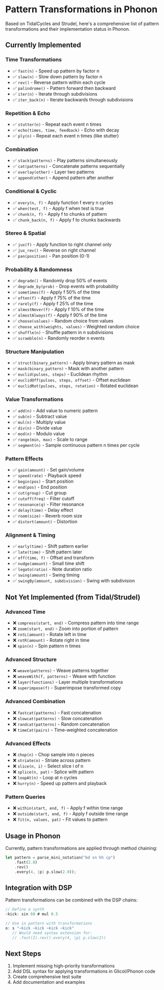 # Pattern Transformations in Phonon

Based on TidalCycles and Strudel, here's a comprehensive list of pattern transformations and their implementation status in Phonon.

## Currently Implemented

### Time Transformations
- ✅ `fast(n)` - Speed up pattern by factor n
- ✅ `slow(n)` - Slow down pattern by factor n
- ✅ `rev()` - Reverse pattern within each cycle
- ✅ `palindrome()` - Pattern forward then backward
- ✅ `iter(n)` - Iterate through subdivisions
- ✅ `iter_back(n)` - Iterate backwards through subdivisions

### Repetition & Echo
- ✅ `stutter(n)` - Repeat each event n times
- ✅ `echo(times, time, feedback)` - Echo with decay
- ✅ `ply(n)` - Repeat each event n times (like stutter)

### Combination
- ✅ `stack(patterns)` - Play patterns simultaneously  
- ✅ `cat(patterns)` - Concatenate patterns sequentially
- ✅ `overlay(other)` - Layer two patterns
- ✅ `append(other)` - Append pattern after another

### Conditional & Cyclic
- ✅ `every(n, f)` - Apply function f every n cycles
- ✅ `when(test, f)` - Apply f when test is true
- ✅ `chunk(n, f)` - Apply f to chunks of pattern
- ✅ `chunk_back(n, f)` - Apply f to chunks backwards

### Stereo & Spatial
- ✅ `jux(f)` - Apply function to right channel only
- ✅ `jux_rev()` - Reverse on right channel
- ✅ `pan(position)` - Pan position (0-1)

### Probability & Randomness
- ✅ `degrade()` - Randomly drop 50% of events
- ✅ `degrade_by(prob)` - Drop events with probability
- ✅ `sometimes(f)` - Apply f 50% of the time
- ✅ `often(f)` - Apply f 75% of the time
- ✅ `rarely(f)` - Apply f 25% of the time
- ✅ `almostNever(f)` - Apply f 10% of the time
- ✅ `almostAlways(f)` - Apply f 90% of the time
- ✅ `choose(values)` - Random choice from values
- ✅ `choose_with(weights, values)` - Weighted random choice
- ✅ `shuffle(n)` - Shuffle pattern in n subdivisions
- ✅ `scramble(n)` - Randomly reorder n events

### Structure Manipulation
- ✅ `struct(binary_pattern)` - Apply binary pattern as mask
- ✅ `mask(binary_pattern)` - Mask with another pattern
- ✅ `euclid(pulses, steps)` - Euclidean rhythm
- ✅ `euclidOff(pulses, steps, offset)` - Offset euclidean
- ✅ `euclidRot(pulses, steps, rotation)` - Rotated euclidean

### Value Transformations
- ✅ `add(n)` - Add value to numeric pattern
- ✅ `sub(n)` - Subtract value
- ✅ `mul(n)` - Multiply value
- ✅ `div(n)` - Divide value
- ✅ `mod(n)` - Modulo value
- ✅ `range(min, max)` - Scale to range
- ✅ `segment(n)` - Sample continuous pattern n times per cycle

### Pattern Effects
- ✅ `gain(amount)` - Set gain/volume
- ✅ `speed(rate)` - Playback speed
- ✅ `begin(pos)` - Start position
- ✅ `end(pos)` - End position
- ✅ `cut(group)` - Cut group
- ✅ `cutoff(freq)` - Filter cutoff
- ✅ `resonance(q)` - Filter resonance
- ✅ `delay(time)` - Delay effect
- ✅ `room(size)` - Reverb room size
- ✅ `distort(amount)` - Distortion

### Alignment & Timing
- ✅ `early(time)` - Shift pattern earlier
- ✅ `late(time)` - Shift pattern later
- ✅ `off(time, f)` - Offset and transform
- ✅ `nudge(amount)` - Small time shift
- ✅ `legato(ratio)` - Note duration ratio
- ✅ `swing(amount)` - Swing timing
- ✅ `swingBy(amount, subdivision)` - Swing with subdivision

## Not Yet Implemented (from Tidal/Strudel)

### Advanced Time
- ❌ `compress(start, end)` - Compress pattern into time range
- ❌ `zoom(start, end)` - Zoom into portion of pattern
- ❌ `rotL(amount)` - Rotate left in time
- ❌ `rotR(amount)` - Rotate right in time
- ❌ `spin(n)` - Spin pattern n times

### Advanced Structure
- ❌ `weave(patterns)` - Weave patterns together
- ❌ `weaveWith(f, patterns)` - Weave with function
- ❌ `layer(functions)` - Layer multiple transformations
- ❌ `superimpose(f)` - Superimpose transformed copy

### Advanced Combination
- ❌ `fastcat(patterns)` - Fast concatenation
- ❌ `slowcat(patterns)` - Slow concatenation  
- ❌ `randcat(patterns)` - Random concatenation
- ❌ `timeCat(pairs)` - Time-weighted concatenation

### Advanced Effects
- ❌ `chop(n)` - Chop sample into n pieces
- ❌ `striate(n)` - Striate across pattern
- ❌ `slice(n, i)` - Select slice i of n
- ❌ `splice(n, pat)` - Splice with pattern
- ❌ `loopAt(n)` - Loop at n cycles
- ❌ `hurry(n)` - Speed up pattern and playback

### Pattern Queries
- ❌ `within(start, end, f)` - Apply f within time range
- ❌ `outside(start, end, f)` - Apply f outside time range
- ❌ `fit(n, values, pat)` - Fit values to pattern

## Usage in Phonon

Currently, pattern transformations are applied through method chaining:

```rust
let pattern = parse_mini_notation("bd sn hh cp")
    .fast(2.0)
    .rev()
    .every(4, |p| p.slow(2.0));
```

## Integration with DSP

Pattern transformations can be combined with the DSP chains:

```rust
// Define a synth
~kick: sin 60 # mul 0.5

// Use in pattern with transformations
o: s "~kick ~kick ~kick ~kick" 
   // Would need syntax extension for:
   // .fast(2).rev().every(4, |p| p.slow(2))
```

## Next Steps

1. Implement missing high-priority transformations
2. Add DSL syntax for applying transformations in Glicol/Phonon code
3. Create comprehensive test suite
4. Add documentation and examples